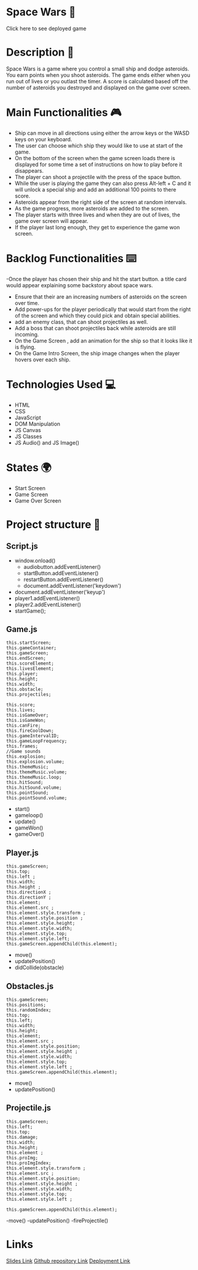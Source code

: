 # Space Wars 🚀

Click here to see deployed game

# Description 📕

Space Wars is a game where you control a small ship and dodge asteroids. You earn points when you shoot asteroids. The game ends either when you run out of lives or you outlast the timer. A score is calculated based off the number of asteroids you destroyed and displayed on the game over screen.

# Main Functionalities 🎮

- Ship can move in all directions using either the arrow keys or the WASD keys on your keyboard.
- The user can choose which ship they would like to use at start of the game.
-  On the bottom of the screen when the game screen loads there is displayed for some time a set of instructions on how to play before it disappears.
- The player can shoot a projectile with the press of the space button.
- While the user is playing the game they can also press Alt-left + C and it will unlock a special ship and add an additional 100 points to there score.
- Asteroids appear from the right side of the screen at random intervals.
- As the game progress, more asteroids are added to the screen.
- The player starts with three lives and when they are out of lives, the game over screen will appear.
- If the player last long enough, they get to experience the game won screen.

# Backlog Functionalities ⌨️

-Once the player has chosen their ship and hit the start button. a title card would appear explaining some backstory about space wars.
- Ensure that their are an increasing numbers of asteroids on the screen over time.
- Add power-ups for the player periodically that would start from the right of the screen and which they could pick and obtain special abilities.
- add an enemy class, that can shoot projectiles as well.
- Add a boss that can shoot projectiles back while asteroids are still incoming.
- On the Game Screen , add an animation for the ship so that it looks like it is flying.
- On the Game Intro Screen, the ship image changes when the player hovers over each ship.


# Technologies Used 💻
- HTML
- CSS
- JavaScript
- DOM Manipulation
- JS Canvas
- JS Classes
- JS Audio() and JS Image()

# States 🌍
- Start Screen
- Game Screen
- Game Over Screen

# Project structure 🌌

## Script.js

- window.onload()
  - audiobutton.addEventListener()
  - startButton.addEventListener()
  - restartButton.addEventListener()
  - document.addEventListener('keydown')
- document.addEventListener('keyup')
- player1.addEventListener()
- player2.addEventListener()
- startGame();

## Game.js
    this.startScreen;
    this.gameContainer;
    this.gameScreen;
    this.endScreen;
    this.scoreElement;
    this.livesElement;
    this.player;
    this.height;
    this.width;
    this.obstacle;
    this.projectiles;

    this.score;
    this.lives;
    this.isGameOver;
    this.isGameWon;
    this.canFire;
    this.fireCoolDown;
    this.gameIntervalID;
    this.gameLoopFrequency;
    this.frames;
    //Game sounds
    this.explosion;
    this.explosion.volume;
    this.themeMusic;
    this.themeMusic.volume;
    this.themeMusic.loop;
    this.hitSound;
    this.hitSound.volume;
    this.pointSound;
    this.pointSound.volume;
- start()
- gameloop()
- update()
- gameWon()
- gameOver()

## Player.js

    this.gameScreen;
    this.top;
    this.left ;
    this.width;
    this.height ;
    this.directionX ;
    this.directionY ;
    this.element;
    this.element.src ;
    this.element.style.transform ;
    this.element.style.position ;
    this.element.style.height;
    this.element.style.width;
    this.element.style.top;
    this.element.style.left;
    this.gameScreen.appendChild(this.element);
- move()
- updatePosition()
- didCollide(obstacle)

## Obstacles.js
    this.gameScreen;
    this.positions;
    this.randomIndex;
    this.top;
    this.left;
    this.width;
    this.height;
    this.element;
    this.element.src ;
    this.element.style.position;
    this.element.style.height ;
    this.element.style.width;
    this.element.style.top;
    this.element.style.left ;
    this.gameScreen.appendChild(this.element);
- move()
- updatePosition()

## Projectile.js
    this.gameScreen;
    this.left;
    this.top;
    this.damage;
    this.width;
    this.height;
    this.element ;
    this.proImg;
    this.proImgIndex;
    this.element.style.transform ;
    this.element.src ;
    this.element.style.position;
    this.element.style.height ;
    this.element.style.width;
    this.element.style.top;
    this.element.style.left ;

    this.gameScreen.appendChild(this.element);
-move()
-updatePosition()
-fireProjectile()

# Links


[Slides Link](https://docs.google.com/presentation/d/1dNHSQd47RoV-iBnu9RzSZhnua8i0PHlklpIUw3_lO_0/edit#slide=id.p)
[Github repository Link](https://github.com/last-orbit/Space-Wars)
[Deployment Link](https://last-orbit.github.io/Space-Wars/)

